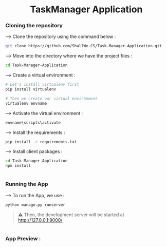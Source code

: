 <div align="center">
<!-- <img width="30%" src="https://user-images.githubusercontent.com/72341453/134747028-7e2d90cc-a92f-4f66-815e-54a0d50cca54.PNG"> -->

# TaskManager Application
</div>

### Cloning the repository

--> Clone the repository using the command below :
```bash
git clone https://github.com/ShallWe-CS/Task-Manager-Application.git

```

--> Move into the directory where we have the project files : 
```bash
cd Task-Manager-Application

```

--> Create a virtual environment :
```bash
# Let's install virtualenv first
pip install virtualenv

# Then we create our virtual environment
virtualenv envname

```

--> Activate the virtual environment :
```bash
envname\scripts\activate

```

--> Install the requirements :
```bash
pip install -r requirements.txt

```
--> Install client packages :
```bash
cd Task-Manager-Application
npm install

```

#

### Running the App

--> To run the App, we use :
```bash
python manage.py runserver

```

> ⚠ Then, the development server will be started at http://127.0.0.1:8000/

#

### App Preview :

